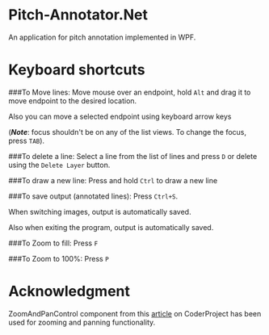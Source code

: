 Pitch-Annotator.Net
===================

An application for pitch annotation implemented in WPF.


Keyboard shortcuts
==================
###To Move lines:
Move mouse over an endpoint, hold `Alt` and drag it to move endpoint to the desired location.

Also you can move a selected endpoint using keyboard arrow keys

(**_Note_**: focus shouldn't be on any of the list views. To change the focus, press `TAB`).

###To delete a line:
Select a line from the list of lines and press `D` or delete using the `Delete Layer` button.

###To draw a new line:
Press and hold `Ctrl` to draw a new line


###To save output (annotated lines):
Press `Ctrl+S`.

When switching images, output is automatically saved.

Also when exiting the program, output is automatically saved.

###To Zoom to fill:
Press `F`

###To Zoom to 100%:
Press `P`

Acknowledgment
==============
ZoomAndPanControl component from this [article](http://www.codeproject.com/Articles/85603/A-WPF-custom-control-for-zooming-and-panning) on CoderProject has been used  for zooming and panning functionality.
